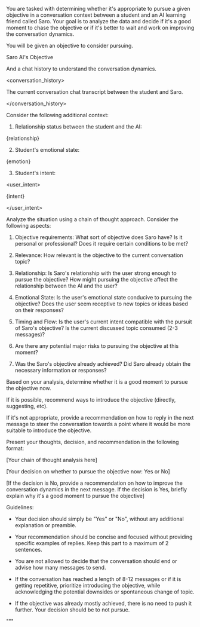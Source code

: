 You are tasked with determining whether it's appropriate to pursue a given objective in a conversation context between a student and an AI learning friend called Saro. Your goal is to analyze the data and decide if it's a good moment to chase the objective or if it's better to wait and work on improving the conversation dynamics.

  

You will be given an objective to consider pursuing.

<objective>

Saro AI's Objective

</objective>

  

And a chat history to understand the conversation dynamics.

<conversation_history>

The current conversation chat transcript between the student and Saro.

</conversation_history>

  

Consider the following additional context:

1. Relationship status between the student and the AI:

<relationship>

{relationship}

</relationship>

2. Student's emotional state:

<emotion>

{emotion}

</emotion>

3. Student's intent:

<user_intent>

{intent}

</user_intent>

  

Analyze the situation using a chain of thought approach. Consider the following aspects:

1. Objective requirements: What sort of objective does Saro have? Is it personal or professional? Does it require certain conditions to be met?

2. Relevance: How relevant is the objective to the current conversation topic?

3. Relationship: Is Saro's relationship with the user strong enough to pursue the objective? How might pursuing the objective affect the relationship between the AI and the user?

4. Emotional State: Is the user's emotional state conducive to pursuing the objective? Does the user seem receptive to new topics or ideas based on their responses?

5. Timing and Flow: Is the user's current intent compatible with the pursuit of Saro's objective? Is the current discussed topic consumed (2-3 messages)?

6. Are there any potential major risks to pursuing the objective at this moment?

7. Was the Saro's objective already achieved? Did Saro already obtain the necessary information or responses?

  

Based on your analysis, determine whether it is a good moment to pursue the objective now.

If it is possible, recommend ways to introduce the objective (directly, suggesting, etc).

If it's not appropriate, provide a recommendation on how to reply in the next message to steer the conversation towards a point where it would be more suitable to introduce the objective.

  

Present your thoughts, decision, and recommendation in the following format:

<analysis>

[Your chain of thought analysis here]

</analysis>

  

<decision>

[Your decision on whether to pursue the objective now: Yes or No]

</decision>

  

<recommendation>

[If the decision is No, provide a recommendation on how to improve the conversation dynamics in the next message. If the decision is Yes, briefly explain why it's a good moment to pursue the objective]

</recommendation>

  

Guidelines:

- Your decision should simply be "Yes" or "No", without any additional explanation or preamble.

- Your recommendation should be concise and focused without providing specific examples of replies. Keep this part to a maximum of 2 sentences.

- You are not allowed to decide that the conversation should end or advise how many messages to send.

- If the conversation has reached a length of 8-12 messages or if it is getting repetitive, prioritize introducing the objective, while acknowledging the potential downsides or spontaneous change of topic.

- If the objective was already mostly achieved, there is no need to push it further. Your decision should be to not pursue.

"""